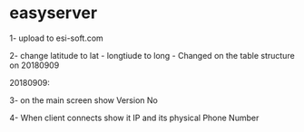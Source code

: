 # easyserver
1-  upload to esi-soft.com

2-  change latitude to lat - longtiude to long - Changed on the table structure on 20180909

20180909:

3-  on the main screen show Version No

4-  When client connects show it IP and its physical Phone Number
    
